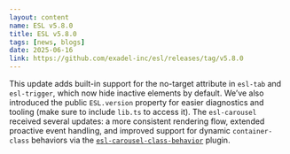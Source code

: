 ```yaml
---
layout: content
name: ESL v5.8.0
title: ESL v5.8.0
tags: [news, blogs]
date: 2025-06-16
link: https://github.com/exadel-inc/esl/releases/tag/v5.8.0
---
```


This update adds built-in support for the no-target attribute in `esl-tab` and `esl-trigger`, 
which now hide inactive elements by default. We’ve also introduced the public `ESL.version` property 
for easier diagnostics and tooling (make sure to include `lib.ts` to access it).
The `esl-carousel` received several updates: 
a more consistent rendering flow, extended proactive event handling, 
and improved support for dynamic `container-class` behaviors via the [`esl-carousel-class-behavior`](/components/esl-carousel/container-class) plugin.
